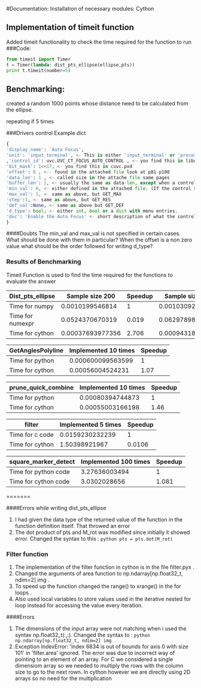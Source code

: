 #Documentation:
Installation of necessary modules:
Cython

## Implementation of timeit function
Added timeit functionality to check the time required for the function to run
###Code:

```python
from timeit import Timer
t = Timer(lambda: dist_pts_ellipse(ellipse,pts))
print t.timeit(number=5)
```

## Benchmarking:
created a random 1000 points  whose distance need to be calculated from the ellipse.

repeating if 5 times

###Drivers control
Example dict

```python
{
'display_name': 'Auto Focus',
'unit': 'input_terminal', <- This is either 'input_terminal' or 'processing_unit' which one can be found in cuvc.pxd
,'control_id': uvc.UVC_CT_FOCUS_AUTO_CONTROL , <- you find this in libuvc.h
'bit_mask': 1<<17, <- you find this in cuvc.pxd
'offset': 0 , <-- found in the attached file look at p81-p100
'data_len': 1 , <- called size in the attache file same pages
'buffer_len': 1, <- usually the same as data-len, except when a control has an offset, then a multiple.
'min_val': 0, <- either defined in the attached file. (If the control supports a GET_MIN call this field is 'None')
'max_val': 1, <- same as above, but GET_MAX
'step':1, <- same as above, but GET_RES
'def_val':None, <- same as above but GET_DEF
'd_type': bool, <- either int, bool or a dict with menu entries.
'doc': 'Enable the Auto Focus' <- short description of what the control does.
}
```

####Doubts
The min_val and max_val is not specified in certain cases. What should be done with them in particular?
When the offset is a non zero value what should be the order followed for writing d_type?

### Results of Benchmarking

Timeit Function is used to find the time required for the functions to evaluate the answer


| Dist_pts_ellipse 	| Sample size 200  	| Speedup 	| Sample size 1000  	| Speedup 	|
|------------------	|------------------	|---------	|-------------------	|---------	|
| Time for numpy   	| 0.0010199546814  	| 1       	| 0.00103092193604  	| 1       	|
| Time for numexpr 	| 0.0524370670319  	| 0.019   	| 0.0629789829254   	| 0.0163  	|
| Time for cython  	| 0.00037693977356 	| 2.706   	| 0.000943183898926 	| 1.093     	|

| GetAnglesPolyline 	| Implemented 10 times 	| Speedup 	|
|-------------------	|----------------------	|---------	|
| Time for python   	| 0.000600099563599    	| 1       	|
| Time for cython   	| 0.00056004524231     	| 1.07    	|



| prune_quick_combine	| Implemented 10 times 	| Speedup 	|
|-------------------	|----------------------	|---------	|
| Time for python   	| 0.00080394744873    	| 1       	|
| Time for cython   	| 0.00055003166198     	| 1.46     	|


| filter            	| Implemented 5 times 	| Speedup 	|
|-------------------	|----------------------	|---------	|
| Time for c code    	| 0.0159230232239     	| 1       	|
| Time for cython   	| 1.50398921967       	| 0.0106   	|



| square_marker_detect     	| Implemented 100 times 	| Speedup 	|
|-------------------------	|-----------------------	|---------	|
| Time for python code      | 3.27636003494         	| 1       	|
| Time for cython code    	| 3.0302028656          	| 1.081   	|

=======

####Errors while writing dist_pts_ellipse
1. I had given the data type of the returned value of the function in the function definition itself. That throwed an error
2.  The dot product of pts and M_rot was modified since initially it showed error. Changed the syntax to this : ```python pts = pts.dot(M_rot) ```

### Filter function
1. The implementation of the filter function in cython is in the file filter.pyx .
2. Changed the arguments of area function to np.ndarray[np.float32_t, ndim=2] img .
3. To speed up the function changed the range() to xrange() in the for loops .
4. Also used local variables to store values used in the iterative nested for loop instead for accessing the value every iteration.

####Errors
1. The dimensions of the input array were not matching when i used the syntax np.float32_t(:,:). Changed the syntax to : ```python np.ndarray[np.float32_t, ndim=2] img```
2. Exception IndexError: 'index 6834 is out of bounds for axis 0 with size 101' in 'filter.area' ignored. The error was due to incorrect way of pointing to an element of an array. For C we considered a single dimensiom array
so we needed to multiply the rows with the column size to go to the next rown. In cython however we are directly using 2D arrays so no need for the multiplication
